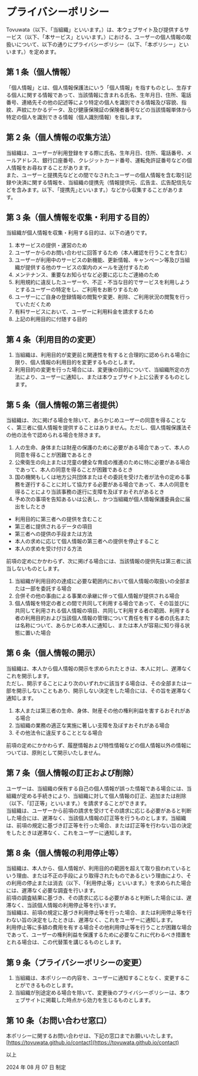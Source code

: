 # プライバシーポリシー
Tovuwata（以下、「当組織」といいます。）は、本ウェブサイト及び提供するサービス（以下、「本サービス」といいます。）における、ユーザーの個人情報の取扱いについて、以下の通りにプライバシーポリシー（以下、「本ポリシー」といいます。）を定めます。

## 第 1 条（個人情報）

「個人情報」とは、個人情報保護法にいう「個人情報」を指すものとし、生存する個人に関する情報であって、当該情報に含まれる氏名、生年月日、住所、電話番号、連絡先その他の記述等により特定の個人を識別できる情報及び容貌、指紋、声紋にかかるデータ、及び健康保険証の保険者番号などの当該情報単体から特定の個人を識別できる情報（個人識別情報）を指します。

## 第 2 条（個人情報の収集方法）

当組織は、ユーザーが利用登録をする際に氏名、生年月日、住所、電話番号、メールアドレス、銀行口座番号、クレジットカード番号、運転免許証番号などの個人情報をお尋ねすることがあります。<br />
また、ユーザーと提携先などとの間でなされたユーザーの個人情報を含む取引記録や決済に関する情報を、当組織の提携先（情報提供元、広告主、広告配信先などを含みます。以下、｢提携先｣といいます。）などから収集することがあります。

## 第 3 条（個人情報を収集・利用する目的）

当組織が個人情報を収集・利用する目的は、以下の通りです。

1. 本サービスの提供・運営のため
2. ユーザーからのお問い合わせに回答するため（本人確認を行うことを含む）
3. ユーザーが利用中のサービスの新機能、更新情報、キャンペーン等及び当組織が提供する他のサービスの案内のメールを送付するため
4. メンテナンス、重要なお知らせなど必要に応じたご連絡のため
5. 利用規約に違反したユーザーや、不正・不当な目的でサービスを利用しようとするユーザーの特定をし、ご利用をお断りするため
6. ユーザーにご自身の登録情報の閲覧や変更、削除、ご利用状況の閲覧を行っていただくため
7. 有料サービスにおいて、ユーザーに利用料金を請求するため
8. 上記の利用目的に付随する目的

## 第 4 条（利用目的の変更）

1. 当組織は、利用目的が変更前と関連性を有すると合理的に認められる場合に限り、個人情報の利用目的を変更するものとします。
2. 利用目的の変更を行った場合には、変更後の目的について、当組織所定の方法により、ユーザーに通知し、または本ウェブサイト上に公表するものとします。

## 第 5 条（個人情報の第三者提供）

当組織は、次に掲げる場合を除いて、あらかじめユーザーの同意を得ることなく、第三者に個人情報を提供することはありません。ただし、個人情報保護法その他の法令で認められる場合を除きます。

1. 人の生命、身体または財産の保護のために必要がある場合であって、本人の同意を得ることが困難であるとき
2. 公衆衛生の向上または児童の健全な育成の推進のために特に必要がある場合であって、本人の同意を得ることが困難であるとき
3. 国の機関もしくは地方公共団体またはその委託を受けた者が法令の定める事務を遂行することに対して協力する必要がある場合であって、本人の同意を得ることにより当該事務の遂行に支障を及ぼすおそれがあるとき
4. 予め次の事項を告知あるいは公表し、かつ当組織が個人情報保護委員会に届出をしたとき
- 利用目的に第三者への提供を含むこと
- 第三者に提供されるデータの項目
- 第三者への提供の手段または方法
- 本人の求めに応じて個人情報の第三者への提供を停止すること
- 本人の求めを受け付ける方法

前項の定めにかかわらず、次に掲げる場合には、当該情報の提供先は第三者に該当しないものとします。

1. 当組織が利用目的の達成に必要な範囲内において個人情報の取扱いの全部または一部を委託する場合
2. 合併その他の事由による事業の承継に伴って個人情報が提供される場合
3. 個人情報を特定の者との間で共同して利用する場合であって、その旨並びに共同して利用される個人情報の項目、共同して利用する者の範囲、利用する者の利用目的および当該個人情報の管理について責任を有する者の氏名または名称について、あらかじめ本人に通知し、または本人が容易に知り得る状態に置いた場合

## 第 6 条（個人情報の開示）

当組織は、本人から個人情報の開示を求められたときは、本人に対し、遅滞なくこれを開示します。<br />
ただし、開示することにより次のいずれかに該当する場合は、その全部または一部を開示しないこともあり、開示しない決定をした場合には、その旨を遅滞なく通知します。

1. 本人または第三者の生命、身体、財産その他の権利利益を害するおそれがある場合
2. 当組織の業務の適正な実施に著しい支障を及ぼすおそれがある場合
3. その他法令に違反することとなる場合

前項の定めにかかわらず、履歴情報および特性情報などの個人情報以外の情報については、原則として開示いたしません。

## 第 7 条（個人情報の訂正および削除）

ユーザーは、当組織の保有する自己の個人情報が誤った情報である場合には、当組織が定める手続きにより、当組織に対して個人情報の訂正、追加または削除（以下、「訂正等」といいます。）を請求することができます。<br />
当組織は、ユーザーから前項の請求を受けてその請求に応じる必要があると判断した場合には、遅滞なく、当該個人情報の訂正等を行うものとします。当組織は、前項の規定に基づき訂正等を行った場合、または訂正等を行わない旨の決定をしたときは遅滞なく、これをユーザーに通知します。

## 第 8 条（個人情報の利用停止等）

当組織は、本人から、個人情報が、利用目的の範囲を超えて取り扱われているという理由、または不正の手段により取得されたものであるという理由により、その利用の停止または消去（以下、「利用停止等」といいます。）を求められた場合には、遅滞なく必要な調査を行います。<br />
前項の調査結果に基づき、その請求に応じる必要があると判断した場合には、遅滞なく、当該個人情報の利用停止等を行います。<br />
当組織は、前項の規定に基づき利用停止等を行った場合、または利用停止等を行わない旨の決定をしたときは、遅滞なく、これをユーザーに通知します。<br />
利用停止等に多額の費用を有する場合その他利用停止等を行うことが困難な場合であって、ユーザーの権利利益を保護するために必要なこれに代わるべき措置をとれる場合は、この代替策を講じるものとします。

## 第 9 条（プライバシーポリシーの変更）

1. 当組織は、本ポリシーの内容を、ユーザーに通知することなく、変更することができるものとします。
2. 当組織が別途定める場合を除いて、変更後のプライバシーポリシーは、本ウェブサイトに掲載した時点から効力を生じるものとします。

## 第 10 条（お問い合わせ窓口）

本ポリシーに関するお問い合わせは、下記の窓口までお願いいたします。<br />
[https://tovuwata.github.io/contact](https://tovuwata.github.io/contact)

以上

2024 年 08 月 07 日 制定
